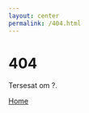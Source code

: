 ```yaml
---
layout: center
permalink: /404.html
---
```


# 404

Tersesat om ?.

<div class="mt3">
  <a href="{{ site.baseurl }}/" class="button button-blue button-big">Home</a>
</div>
